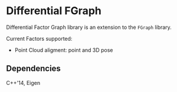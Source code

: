 # Differential FGraph
Differential Factor Graph library is an extension to the `FGraph` library.

Current Factors supported:
 * Point Cloud aligment: point and 3D pose

## Dependencies
C++'14, Eigen

